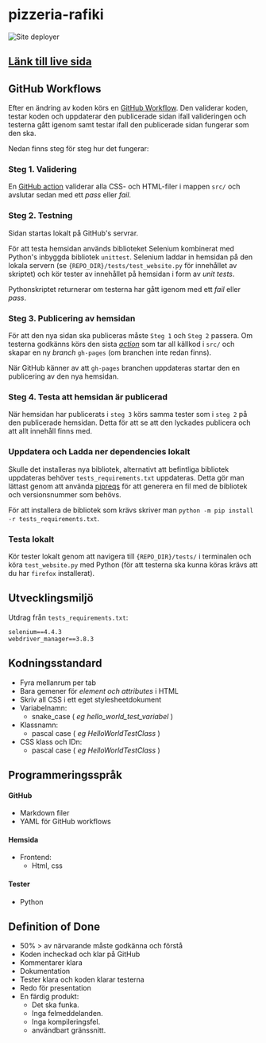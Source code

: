 # pizzeria-rafiki
![Site deployer](https://github.com/NTIG-Uppsala/pizzeria-rafiki/actions/workflows/deployment.yml/badge.svg)


## [Länk till live sida](https://ntig-uppsala.github.io/pizzeria-rafiki/)

## GitHub Workflows
Efter en ändring av koden körs en [GitHub Workflow](https://github.com/NTIG-Uppsala/pizzeria-rafiki/tree/main/.github/workflows/deployment.yml). Den validerar koden, testar koden och uppdaterar den publicerade sidan ifall valideringen och testerna gått igenom samt testar ifall den publicerade sidan fungerar som den ska.

Nedan finns steg för steg hur det fungerar:
### Steg 1. Validering
En [GitHub action](https://github.com/linus-jansson/html5validator-action) validerar alla CSS- och HTML-filer i mappen `src/` och avslutar sedan med ett *pass* eller *fail*.

### Steg 2. Testning
Sidan startas lokalt på GitHub's servrar.

För att testa hemsidan används biblioteket Selenium kombinerat med Python's inbyggda bibliotek `unittest`. Selenium laddar in hemsidan på den lokala servern (se `{REPO_DIR}/tests/test_website.py` för innehållet av skriptet) och kör tester av innehållet på hemsidan i form av *unit tests*.

Pythonskriptet returnerar om testerna har gått igenom med ett *fail* eller *pass*.

### Steg 3. Publicering av hemsidan
För att den nya sidan ska publiceras måste `Steg 1` och `Steg 2` passera. Om testerna godkänns körs den sista [*action*](https://github.com/linus-jansson/github-pages-deploy-action) som tar all källkod i `src/` och skapar en ny *branch* `gh-pages` (om branchen inte redan finns).

När GitHub känner av att `gh-pages` branchen uppdateras startar den en publicering av den nya hemsidan.
### Steg 4. Testa att hemsidan är publicerad
När hemsidan har publicerats i `steg 3` körs samma tester som i `steg 2` på den publicerade hemsidan. Detta för att se att den lyckades publicera och att allt innehåll finns med.

### Uppdatera och Ladda ner dependencies lokalt
Skulle det installeras nya bibliotek, alternativt att befintliga bibliotek uppdateras behöver `tests_requirements.txt` uppdateras. Detta gör man lättast genom att använda [pipreqs](https://pypi.org/project/pipreqs/) för att generera en fil med de bibliotek och versionsnummer som behövs.

För att installera de bibliotek som krävs skriver man `python -m pip install -r tests_requirements.txt`.

### Testa lokalt
Kör tester lokalt genom att navigera till `{REPO_DIR}/tests/` i terminalen och köra `test_website.py` med Python (för att testerna ska kunna köras krävs att du har `firefox` installerat).

## Utvecklingsmiljö
Utdrag från `tests_requirements.txt`:
```
selenium==4.4.3
webdriver_manager==3.8.3
```

## Kodningsstandard
- Fyra mellanrum per tab
- Bara gemener för *element och attributes* i HTML
- Skriv all CSS i ett eget stylesheetdokument
- Variabelnamn:
    - snake_case ( *eg hello_world_test_variabel* )
- Klassnamn:
    - pascal case ( *eg HelloWorldTestClass* )
- CSS klass och IDn:
    - pascal case ( *eg HelloWorldTestClass* )

## Programmeringsspråk
#### GitHub
- Markdown filer
- YAML för GitHub workflows
#### Hemsida
- Frontend:
    - Html, css
#### Tester
- Python

## Definition of Done 
- 50% > av närvarande måste godkänna och förstå
- Koden incheckad och klar på GitHub
- Kommentarer klara
- Dokumentation
- Tester klara och koden klarar testerna
- Redo för presentation
- En färdig produkt:
    - Det ska funka.
    - Inga felmeddelanden.
    - Inga kompileringsfel.
    - användbart gränssnitt.

